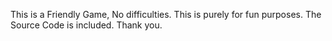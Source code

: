 This is a Friendly Game, No difficulties.
This is purely for fun purposes.
The Source Code is included.
Thank you.
